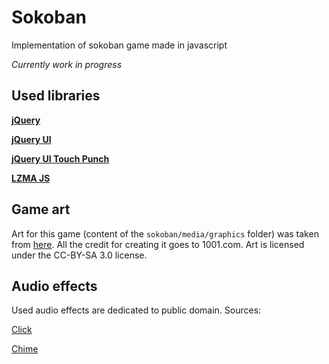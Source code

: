 # Sokoban
Implementation of sokoban game made in javascript

*Currently work in progress*

## Used libraries
**[jQuery](http://jquery.com/)**

**[jQuery UI](http://jqueryui.com/)**

**[jQuery UI Touch Punch](https://github.com/furf/jquery-ui-touch-punch)**

**[LZMA JS](https://github.com/LZMA-JS/LZMA-JS)**

## Game art
Art for this game (content of the ```sokoban/media/graphics``` folder) was taken from [here](https://opengameart.org/content/sokoban-pack). All the credit for creating it goes to 1001.com.
Art is licensed under the CC-BY-SA 3.0 license.

## Audio effects
Used audio effects are dedicated to public domain. Sources:

[Click](https://freesound.org/people/florian_reinke/sounds/63531/)

[Chime](https://freesound.org/people/Raclure/sounds/405546/)